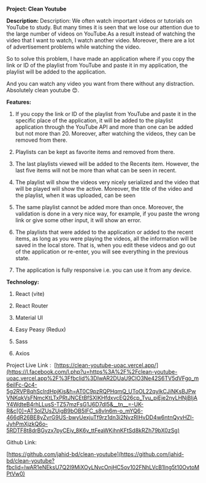 **Project: Clean Youtube**

**Description:** Description: We often watch important videos or tutorials on YouTube to study. But many times it is seen that we lose our attention due to the large number of videos on YouTube.As a result instead of watching the video that I want to watch, I watch another video. Moreover, there are a lot of advertisement problems while watching the video.

So to solve this problem, I have made an application where if you copy the link or ID of the playlist from YouTube and paste it in my application, the playlist will be added to the application.

And you can watch any video you want from there without any distraction. Absolutely clean youtube 😊.

**Features:**

1. If you copy the link or ID of the playlist from YouTube and paste it in the specific place of the application, it will be added to the playlist application through the YouTube API and more than one can be added but not more than 20. Moreover, after watching the videos, they can be removed from there.

2. Playlists can be kept as favorite items and removed from there.

3. The last playlists viewed will be added to the Recents item. However, the last five items will not be more than what can be seen in recent.

4. The playlist will show the videos very nicely serialized and the video that will be played will show the active. Moreover, the title of the video and the playlist, when it was uploaded, can be seen

5. The same playlist cannot be added more than once. Moreover, the validation is done in a very nice way, for example, if you paste the wrong link or give some other input, it will show an error.

6. The playlists that were added to the application or added to the recent items, as long as you were playing the videos, all the information will be saved in the local store. That is, when you edit these videos and go out of the application or re-enter, you will see everything in the previous state.

7. The application is fully responsive i.e. you can use it from any device.

**Technology:**

1. React (vite)

2. React Router

3. Material UI

4. Easy Peasy (Redux)

5. Sass

6. Axios

Project Live Link :  [https://clean-youtube-uoac.vercel.app/](https://l.facebook.com/l.php?u=https%3A%2F%2Fclean-youtube-uoac.vercel.app%2F%3Ffbclid%3DIwAR2DUaU9ClO3Ne42S6TV5dVFgo_m6eilFc-Qc4-5g2RVP8qhScIrdHpjKis&h=AT0C9pzRQPHqmQ_UToOL22qylkCJiNKsBJPwVNKqkVsFNmcKtLTxPRtJNCEtBfSXIKHfdxvcEQ26cp_Tvu_piEje2nyLHNjBIjAY4WdteB4rhLLusS-TZ57mzFsG1J6D7dI5&__tn__=-UK-R&c[0]=AT3olZUsZUigB9bOB5IFC_s8vln6m-o_mYQ6-466dR26BE8yZvrG9US-bwyUexjuTf9rz1dn3i2NvzRIHvDD4w6ntnQyvHZl-JyhPmXjzkQ6o-5RDTF8t8drBGyzx7pyCEiy_8K6v_ttFeaWKihnKFtSd8kRZh79bX0zSg)

Github Link:

[https://github.com/jahid-bd/clean-youtube](https://github.com/jahid-bd/clean-youtube?fbclid=IwAR1eNEksU7Q2I9MiXOyLNvcOnjHC5ov102FNhLVcB1lng5t10OvtoMPtVw0)
